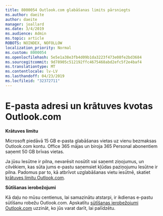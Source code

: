 ```yaml
---
title: 8000054 Outlook.com glabāšanas limits pārsniegts
ms.author: daeite
author: daeite
manager: joallard
ms.date: 3/4/2019
ms.audience: Admin
ms.topic: article
ROBOTS: NOINDEX, NOFOLLOW
localization_priority: Normal
ms.custom: 8000054
ms.openlocfilehash: 5e5e1a38e3fb4d09b1da3223f473e08fe2bd3684
ms.sourcegitcommit: 9d78905c512192ffc4675468abd2efc5f2e4baf4
ms.translationtype: MT
ms.contentlocale: lv-LV
ms.lasthandoff: 04/23/2019
ms.locfileid: "32372711"
---
```

# <a name="email-and-storage-quota-in-outlookcom"></a>E-pasta adresi un krātuves kvotas Outlook.com

**Krātuves limitu**

Microsoft piedāvā 15 GB e-pasta glabāšanas vietas uz vienu bezmaksas Outlook.com kontu. Office 365 mājas un biroja 365 Personal abonentiem saņemt 50 GB brīvas vietas.
  
Ja jūsu Iesūtne ir pilna, nevarēsit nosūtīt vai saņemt ziņojumus, un cilvēkiem, kas sūta jums e-pastu saņemsiet kļūdas paziņojumu Iesūtne ir pilna. Padomus par to, kā atbrīvot uzglabāšanas vietu iesūtnē, skatiet [krātuves limitu Outlook.com](https://go.microsoft.com/fwlink/p/?linkid=2001900&amp;clcid=0x409).

**Sūtīšanas ierobežojumi**

Kā daļu no mūsu centienus, lai samazinātu atstarpi, ir ikdienas e-pastu sūtīšanu robežu Outlook.com. Apskatītu [sūtīšanas ierobežojumi Outlook.com](https://support.office.com/article/279ee200-594c-40f0-9ec8-bb6af7735c2e) uzzināt, ko jūs varat darīt, lai palīdzētu.